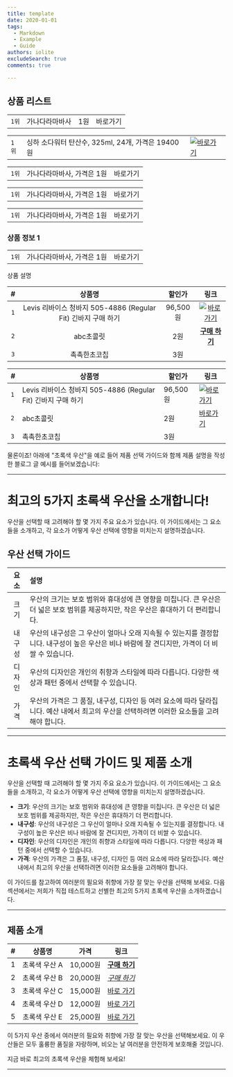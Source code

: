 ```yaml
---
title: template
date: 2020-01-01
tags:
  - Markdown
  - Example
  - Guide
authors: iolite
excludeSearch: true
comments: true

---
```


## 상품 리스트


|      |         |     |      |
| ---- | ------- | --- | ---- |
| `1위` | 가나다라마바사 | 1원  | 바로가기 |


| | | |
|-|-|-|
|`1위` | 싱하 소다워터 탄산수, 325ml, 24개, 가격은 19400원 | [![바로가기](https://i.imgur.com/f47gItK.png)](http://localhost:1313/partners/markdown/)|

| | | |
|-|-|-|
|`1위` | 가나다라마바사, 가격은 1원 | 바로가기|

| | | |
|-|-|-|
|`1위` | 가나다라마바사, 가격은 1원 | 바로가기|

| | | |
|-|-|-|
|`1위` | 가나다라마바사, 가격은 1원 | 바로가기|

### 상품 정보 1
| | | |
|-|-|-|
|`1위` | 가나다라마바사, 가격은 1원 | 바로가기|
상품 설명




| #    | 상품명     | 할인가 | 링크         |
| :---: | :-------: | :----: | :----------: |
| `1` | Levis 리바이스 청바지 505-4886 (Regular Fit) 긴바지 구매 하기 | 96,500원 |[![바로가기](https://i.imgur.com/aQkUqfT.png)](https://link.coupang.com/re/AFFSDP?lptag=AF5033054&pageKey=3746804&itemId=18509372&vendorItemId=3027199624&traceid=V0-153-1b4c16fc5bf4babb&requestid=20240308130734986152120812&token=31850C%7CGM)|
| `2` | abc초콜릿  | 2원   |        [**구매 하기**]((https://link.coupang.com/re/AFFSDP?lptag=AF5033054&pageKey=3746804&itemId=18509372&vendorItemId=3027199624&traceid=V0-153-1b4c16fc5bf4babb&requestid=20240308130734986152120812&token=31850C%7CGM))   |
| `3` | 촉촉한초코칩  | 3원   |            |


| #    | 상품명     | 할인가 | 링크         |
| ---- | ------- | ---- | ---------- |
| `1` | Levis 리바이스 청바지 505-4886 (Regular Fit) 긴바지 구매 하기 | 96,500원 | [![바로가기](https://i.imgur.com/aQkUqfT.png)](https://link.coupang.com/re/AFFSDP?lptag=AF5033054&pageKey=3746804&itemId=18509372&vendorItemId=3027199624&traceid=V0-153-1b4c16fc5bf4babb&requestid=20240308130734986152120812&token=31850C%7CGM)|
| `2` | abc초콜릿  | 2원   |        [바로가기]((https://link.coupang.com/re/AFFSDP?lptag=AF5033054&pageKey=3746804&itemId=18509372&vendorItemId=3027199624&traceid=V0-153-1b4c16fc5bf4babb&requestid=20240308130734986152120812&token=31850C%7CGM))      |
| `3` | 촉촉한초코칩  | 3원   |            |


물론이죠! 아래에 "초록색 우산"을 예로 들어 제품 선택 가이드와 함께 제품 설명을 작성한 블로그 글 예시를 들어보겠습니다:

---

# 최고의 5가지 초록색 우산을 소개합니다!

우산을 선택할 때 고려해야 할 몇 가지 주요 요소가 있습니다. 이 가이드에서는 그 요소들을 소개하고, 각 요소가 어떻게 우산 선택에 영향을 미치는지 설명하겠습니다.

## 우산 선택 가이드

| 요소 | 설명 |
| :---: | :--- |
| 크기 | 우산의 크기는 보호 범위와 휴대성에 큰 영향을 미칩니다. 큰 우산은 더 넓은 보호 범위를 제공하지만, 작은 우산은 휴대하기 더 편리합니다. |
| 내구성 | 우산의 내구성은 그 우산이 얼마나 오래 지속될 수 있는지를 결정합니다. 내구성이 높은 우산은 비나 바람에 잘 견디지만, 가격이 더 비쌀 수 있습니다. |
| 디자인 | 우산의 디자인은 개인의 취향과 스타일에 따라 다릅니다. 다양한 색상과 패턴 중에서 선택할 수 있습니다. |
| 가격 | 우산의 가격은 그 품질, 내구성, 디자인 등 여러 요소에 따라 달라집니다. 예산 내에서 최고의 우산을 선택하려면 이러한 요소들을 고려해야 합니다. |


---

# 초록색 우산 선택 가이드 및 제품 소개

우산을 선택할 때 고려해야 할 몇 가지 주요 요소가 있습니다. 이 가이드에서는 그 요소들을 소개하고, 각 요소가 어떻게 우산 선택에 영향을 미치는지 설명하겠습니다.

- **크기**: 우산의 크기는 보호 범위와 휴대성에 큰 영향을 미칩니다. 큰 우산은 더 넓은 보호 범위를 제공하지만, 작은 우산은 휴대하기 더 편리합니다.
- **내구성**: 우산의 내구성은 그 우산이 얼마나 오래 지속될 수 있는지를 결정합니다. 내구성이 높은 우산은 비나 바람에 잘 견디지만, 가격이 더 비쌀 수 있습니다.
- **디자인**: 우산의 디자인은 개인의 취향과 스타일에 따라 다릅니다. 다양한 색상과 패턴 중에서 선택할 수 있습니다.
- **가격**: 우산의 가격은 그 품질, 내구성, 디자인 등 여러 요소에 따라 달라집니다. 예산 내에서 최고의 우산을 선택하려면 이러한 요소들을 고려해야 합니다.

이 가이드를 참고하여 여러분의 필요와 취향에 가장 잘 맞는 우산을 선택해 보세요. 다음 섹션에서는 저희가 직접 테스트하고 선별한 최고의 5가지 초록색 우산을 소개하겠습니다.

---



## 제품 소개

| # | 상품명 | 가격 | 링크 |
| :---: | :---: | :---: | :---: |
| 1 | 초록색 우산 A | 10,000원 | [**구매 하기**](https://link.coupang.com/re/AFFSDP?lptag=AF5033054&pageKey=3746804&itemId=18509372&vendorItemId=3027199624&traceid=V0-153-1b4c16fc5bf4babb&requestid=20240308130734986152120812&token=31850C%7CGM) |
| 2 | 초록색 우산 B | 20,000원 | [*구매 하기*](https://link.coupang.com/re/AFFSDP?lptag=AF5033054&pageKey=3746804&itemId=18509372&vendorItemId=3027199624&traceid=V0-153-1b4c16fc5bf4babb&requestid=20240308130734986152120812&token=31850C%7CGM) |
| 3 | 초록색 우산 C | 15,000원 | [바로 가기](https://link.coupang.com/re/AFFSDP?lptag=AF5033054&pageKey=3746804&itemId=18509372&vendorItemId=3027199624&traceid=V0-153-1b4c16fc5bf4babb&requestid=20240308130734986152120812&token=31850C%7CGM) |
| 4 | 초록색 우산 D | 12,000원 | [바로 가기](https://link.coupang.com/re/AFFSDP?lptag=AF5033054&pageKey=3746804&itemId=18509372&vendorItemId=3027199624&traceid=V0-153-1b4c16fc5bf4babb&requestid=20240308130734986152120812&token=31850C%7CGM) |
| 5 | 초록색 우산 E | 25,000원 | [바로 가기](https://link.coupang.com/re/AFFSDP?lptag=AF5033054&pageKey=3746804&itemId=18509372&vendorItemId=3027199624&traceid=V0-153-1b4c16fc5bf4babb&requestid=20240308130734986152120812&token=31850C%7CGM) |

이 5가지 우산 중에서 여러분의 필요와 취향에 가장 잘 맞는 우산을 선택해보세요. 이 우산들은 모두 훌륭한 품질을 자랑하며, 비오는 날 여러분을 안전하게 보호해줄 것입니다.

지금 바로 최고의 초록색 우산을 체험해 보세요!

---




